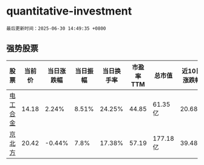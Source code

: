 # quantitative-investment

`最后更新时间：2025-06-30 14:49:35 +0800`

## 强势股票

|股票|当前价|当日涨跌幅|当日振幅|当日换手率|市盈率TTM|总市值|近10日涨跌幅|
|----|----|----|----|----|----|----|----|
|[电工合金](https://xueqiu.com/S/SZ300697)|14.18|2.24%|8.51%|24.25%|44.85|61.35亿|20.68%|
|[京北方](https://xueqiu.com/S/SZ002987)|20.42|-0.44%|7.8%|17.38%|57.19|177.18亿|39.48%|

